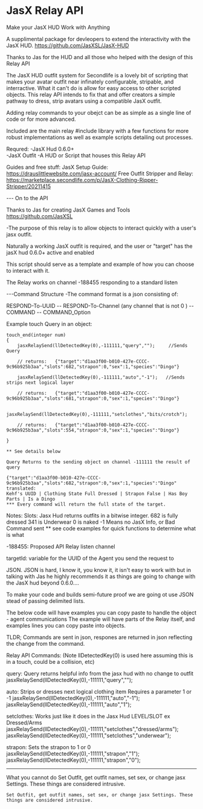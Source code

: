 # JasX Relay API
Make your JasX HUD Work with Anything

A supplimental package for devleopers to extend the interactivity with the JasX HUD. https://github.com/JasXSL/JasX-HUD

Thanks to Jas for the HUD and all those who helped with the design of this Relay API

The JasX HUD outfit system for Secondlife is a lovely bit of scripting that makes your avatar outfit near infinately configurable, stripable, and interractive. What it can't do is allow for easy access to other scripted objects. This relay API intends to fix that and offer creators a simple pathway to dress, strip avatars using a compatible JasX outfit.

Adding relay commands to your obejct can be as simple as a single line of code or for more advanced.

Included are the main relay #include library with a few functions for more robust implementations as well as example scripts detailing out processes.

Requred: 
-JasX Hud 0.6.0+  
-JasX Outfit
-A HUD or Script that houses this Relay API

Guides and free stuff:
JasX Setup Guide: https://drauslittlewebsite.com/jasx-account/
Free Outfit Stripper and Relay: https://marketplace.secondlife.com/p/JasX-Clothing-Ripper-Stripper/20211415

--- On to the API

Thanks to Jas for creating JasX Games and Tools
https://github.com/JasXSL

-The purpose of this relay is to allow objects to interact quickly with a user's jasx outfit.

Naturally a working JasX outfit is required, and the user or "target" has the jasX hud 0.6.0+
active and enabled

This script should serve as a template and example of how you can choose to interact with it.

The Relay works on channel -188455 responding to a standard listen

---Command Structure 
-The command format is a json consisting of:

RESPOND-To-UUID --  RESPOND-To-Channel (any channel that is not 0 ) -- COMMAND -- COMMAND_Option

Example touch Query in an object:

    touch_end(integer num)
    {
        jasxRelaySend(llDetectedKey(0),-111111,"query","");     //Sends Query

        // returns:   {"target":"d1aa3f00-b010-427e-CCCC-9c96b925b3aa","slots":682,"strapon":0,"sex":1,"species":"Dingo"}
        
        jasxRelaySend(llDetectedKey(0),-111111,"auto","-1");   //Sends strips next logical layer

        // returns:   {"target":"d1aa3f00-b010-427e-CCCC-9c96b925b3aa","slots":681,"strapon":0,"sex":1,"species":"Dingo"}

        jasxRelaySend(llDetectedKey(0),-111111,"setclothes","bits/crotch");

        // returns:   {"target":"d1aa3f00-b010-427e-CCCC-9c96b925b3aa","slots":554,"strapon":0,"sex":1,"species":"Dingo"}

    }

    ** See details below

    Query Returns to the sending object on channel -111111 the result of query
    
    {"target":"d1aa3f00-b010-427e-CCCC-9c96b925b3aa","slots":682,"strapon":0,"sex":1,"species":"Dingo"
    translated: 
    Kehf's UUID | Clothing State Full Dressed | Strapon False | Has Boy Parts | Is a Dingo
    *** Every command will return the full state of the target. 

Notes:
Slots: Jasx Hud returns outfits in a bitwise integer.
    682 is fully dressed
    341 is Underwear
    0 is naked
    -1 Means no JasX Info, or Bad Command sent 
    ** see code examples for quick functions to determine what is what

-188455: Proposed API Relay listen channel

targetId: variable for the UUID of the Agent you send the request to

JSON. JSON is hard, I know it, you know it, it isn't easy to work with but in talking with Jas
he highly recommends it as things are going to change with the JasX hud beyond 0.6.0....

To make your code and builds semi-future proof we are going ot use JSON stead of passing delimited lists.

The below code will have examples you can copy paste to handle the object - agent communications
The example will have parts of the Relay itself, and examples lines you can copy paste into
objects. 

TLDR; Commands are sent in json, respones are returned in json reflecting the change from the command. 

Relay API Commands: (Note llDetectedKey(0) is used here assuming this is in a touch, could be a collision, etc)

query:  Query returns helpful info from the jasx hud with no change to outfit
    jasxRelaySend(llDetectedKey(0),-111111,"query",""); 

auto: Strips or dresses next logical clothing item Requires a parameter 1 or -1
    jasxRelaySend(llDetectedKey(0),-111111,"auto","-1");
    jasxRelaySend(llDetectedKey(0),-111111,"auto","1");

setclothes: Works just like it does in the Jasx Hud  LEVEL/SLOT  ex Dressed/Arms
    jasxRelaySend(llDetectedKey(0),-111111,"setclothes","dressed/arms");
    jasxRelaySend(llDetectedKey(0),-111111,"setclothes","underwear"); 
    
strapon: Sets the strapon to 1 or 0
    jasxRelaySend(llDetectedKey(0),-111111,"strapon","1");
    jasxRelaySend(llDetectedKey(0),-111111,"strapon","0");

----    
What you cannot do
      Set Outfit, get outfit names, set sex, or change jasx Settings. These things are considered intrusive.
      
    Set Outfit, get outfit names, set sex, or change jasx Settings. These things are considered intrusive.

